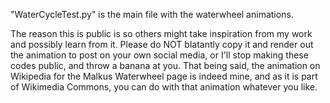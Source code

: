 "WaterCycleTest.py" is the main file with the waterwheel animations.

The reason this is public is so others might take inspiration from my work and possibly learn from it. Please do NOT blatantly copy it and render out the animation to post on your own social media, or I'll stop making these codes public, and throw a banana at you.
That being said, the animation on Wikipedia for the Malkus Waterwheel page is indeed mine, and as it is part of Wikimedia Commons, you can do with that animation whatever you like. 
